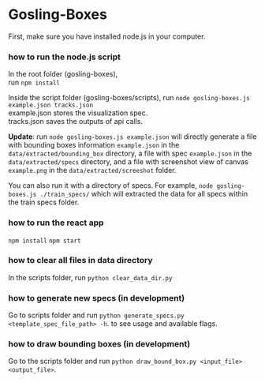  
# Gosling-Boxes

First, make sure you have installed node.js in your computer.

### how to run the node.js script

In the root folder (gosling-boxes),  
run `npm install`

Inside the script folder (gosling-boxes/scripts), run
`node gosling-boxes.js example.json tracks.json`  
example.json stores the visualization spec.  
tracks.json saves the outputs of api calls.  

**Update**: run 
`node gosling-boxes.js example.json`
will directly generate a file with bounding boxes information `example.json` in the `data/extracted/bounding_box` directory, a file with spec `example.json` in the `data/extracted/specs` directory, and a file with screenshot view of canvas `example.png` in the `data/extracted/screeshot` folder.

You can also run it with a directory of specs. For example,
`node gosling-boxes.js ./train_specs/`
which will extracted the data for all specs within the train specs folder.

### how to run the react app
`npm install`
`npm start`

### how to clear all files in data directory
In the scripts folder, run
`python clear_data_dir.py`

### how to generate new specs (in development)
Go to scripts folder and run
`python generate_specs.py <template_spec_file_path> -h`. to see usage and available flags. 


### how to draw bounding boxes (in development)
Go to the scripts folder and run `python draw_bound_box.py <input_file> <output_file>`.
